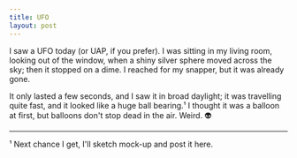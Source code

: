 ```yaml
---
title: UFO
layout: post
---
```


I saw a UFO today (or UAP, if you prefer). I was sitting in my living room, looking out of the window, when a shiny silver sphere moved across the sky; then it stopped on a dime. I reached for my snapper, but it was already gone.

It only lasted a few seconds, and I saw it in broad daylight; it was travelling quite fast, and it looked like a huge ball bearing.¹ I thought it was a balloon at first, but balloons don't stop dead in the air. Weird. 👽

---

¹ Next chance I get, I'll sketch mock-up and post it here.
